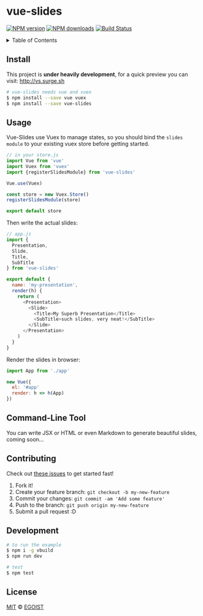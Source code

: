 # vue-slides

[![NPM version](https://img.shields.io/npm/v/vue-slides.svg?style=flat-square)](https://npmjs.com/package/vue-slides) [![NPM downloads](https://img.shields.io/npm/dm/vue-slides.svg?style=flat-square)](https://npmjs.com/package/vue-slides) [![Build Status](https://img.shields.io/circleci/project/egoist/vue-slides/master.svg?style=flat-square)](https://circleci.com/gh/egoist/vue-slides)

<details><summary>Table of Contents</summary>

<!-- toc -->

- [Install](#install)
- [Usage](#usage)
- [Command-Line Tool](#command-line-tool)
- [Contributing](#contributing)
- [Development](#development)
- [License](#license)

<!-- tocstop -->

</details>

## Install

This project is **under heavily development**, for a quick preview you can visit: http://vs.surge.sh

```bash
# vue-slides needs vue and vuex
$ npm install --save vue vuex
$ npm install --save vue-slides
```

## Usage

Vue-Slides use Vuex to manage states, so you should bind the `slides module` to your existing vuex store before getting started.

```js
// in your store.js
import Vue from 'vue'
import Vuex from 'vuex'
import {registerSlidesModule} from 'vue-slides'

Vue.use(Vuex)

const store = new Vuex.Store()
registerSlidesModule(store)

export default store
```

Then write the actual slides:

```js
// app.js
import {
  Presentation,
  Slide,
  Title,
  SubTitle
} from 'vue-slides'

export default {
  name: 'my-presentation',
  render(h) {
    return (
      <Presentation>
        <Slide>
          <Title>My Superb Presentation</Title>
          <SubTitle>such slides, very neat!</SubTitle>
        </Slide>
      </Presentation>
    )
  }
}
```

Render the slides in browser:

```js
import App from './app'

new Vue({
  el: '#app'
  render: h => h(App)
})
```

## Command-Line Tool

You can write JSX or HTML or even Markdown to generate beautiful slides, coming soon...

## Contributing

Check out [these issues](https://github.com/egoist/vue-slides/labels/contribution%20welcome) to get started fast!

1. Fork it!
2. Create your feature branch: `git checkout -b my-new-feature`
3. Commit your changes: `git commit -am 'Add some feature'`
4. Push to the branch: `git push origin my-new-feature`
5. Submit a pull request :D

## Development

```bash
# to run the example
$ npm i -g vbuild
$ npm run dev

# test
$ npm test
```

## License

[MIT](https://egoist.mit-license.org/) © [EGOIST](https://github.com/egoist)
